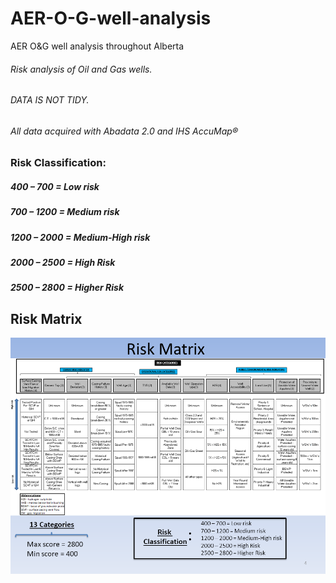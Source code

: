 # AER-O-G-well-analysis
AER O&G well analysis throughout Alberta

###### Risk analysis of Oil and Gas wells.
###### DATA IS NOT TIDY.
###### All data acquired with Abadata 2.0 and IHS AccuMap®

### Risk Classification:

##### 400 – 700 = Low risk
##### 700 – 1200 = Medium risk
##### 1200 – 2000 = Medium-High risk
##### 2000 – 2500 = High Risk
##### 2500 – 2800 = Higher Risk

## Risk Matrix

![alt text](https://github.com/ArthurrBernardes/AER-O-G-well-analysis/blob/main/images/Risk%20assessment%20of%20Calgary%20wells.png?raw=true)



